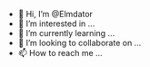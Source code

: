 - 👋 Hi, I’m @Elmdator
- 👀 I’m interested in ...
- 🌱 I’m currently learning ...
- 💞️ I’m looking to collaborate on ...
- 📫 How to reach me ...

<!---
Elmdator/Elmdator is a ✨ special ✨ repository because its `README.md` (this file) appears on your GitHub profile.
You can click the Preview link to take a look at your changes.
--->
